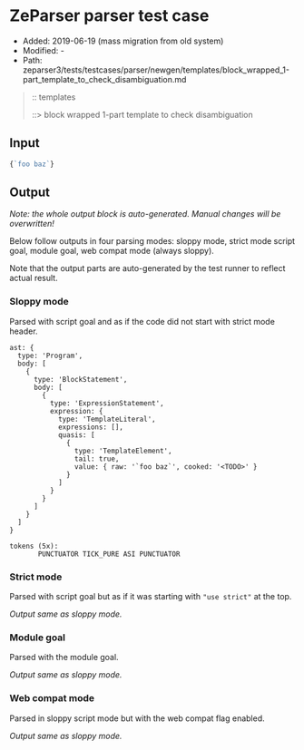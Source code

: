 # ZeParser parser test case

- Added: 2019-06-19 (mass migration from old system)
- Modified: -
- Path: zeparser3/tests/testcases/parser/newgen/templates/block_wrapped_1-part_template_to_check_disambiguation.md

> :: templates
>
> ::> block wrapped 1-part template to check disambiguation

## Input

`````js
{`foo baz`}
`````

## Output

_Note: the whole output block is auto-generated. Manual changes will be overwritten!_

Below follow outputs in four parsing modes: sloppy mode, strict mode script goal, module goal, web compat mode (always sloppy).

Note that the output parts are auto-generated by the test runner to reflect actual result.

### Sloppy mode

Parsed with script goal and as if the code did not start with strict mode header.

`````
ast: {
  type: 'Program',
  body: [
    {
      type: 'BlockStatement',
      body: [
        {
          type: 'ExpressionStatement',
          expression: {
            type: 'TemplateLiteral',
            expressions: [],
            quasis: [
              {
                type: 'TemplateElement',
                tail: true,
                value: { raw: '`foo baz`', cooked: '<TODO>' }
              }
            ]
          }
        }
      ]
    }
  ]
}

tokens (5x):
       PUNCTUATOR TICK_PURE ASI PUNCTUATOR
`````

### Strict mode

Parsed with script goal but as if it was starting with `"use strict"` at the top.

_Output same as sloppy mode._

### Module goal

Parsed with the module goal.

_Output same as sloppy mode._

### Web compat mode

Parsed in sloppy script mode but with the web compat flag enabled.

_Output same as sloppy mode._
